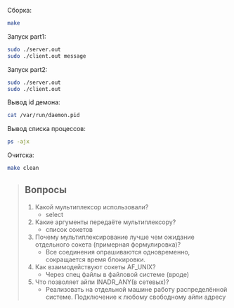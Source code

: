 Сборка:

```bash
make
```

Запуск part1:

```bash
sudo ./server.out
sudo ./client.out message
```

Запуск part2:

```bash
sudo ./server.out
sudo ./client.out
```

Вывод id демона:

```bash
cat /var/run/daemon.pid
```

Вывод списка процессов:

```bash
ps -ajx
```

Очитска:

```bash
make clean
```


> ## Вопросы
>
> 1. Какой мультиплексор использовали? 
>    - select
> 2. Какие аргументы передаёте мультиплексору? 
>    - список сокетов
> 3. Почему мультиплексирование лучше чем ожидание отдельного сокета (примерная формулировка)? 
>    - Все соединения опрашиваются одновременно, сокращается время блокировки. 
> 4. Как взаимодействуют сокеты AF_UNIX? 
>    - Через спец файлы в файловой системе (вроде) 
> 6. Что позволяет айпи INADR_ANY(в сетевых)? 
>    - Реализовать на отдельной машине работу распределённой системе. Подключение к любому свободному айпи адресу
